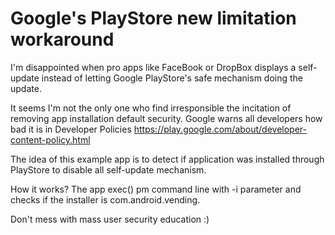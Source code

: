 
Google's PlayStore new limitation workaround
============================================

  I'm disappointed when pro apps like FaceBook or DropBox
displays a self-update instead of letting Google PlayStore's
safe mechanism doing the update.
 
  It seems I'm not the only one who find irresponsible the incitation of
removing app installation default security.
Google warns all developers how bad it is in Developer Policies
https://play.google.com/about/developer-content-policy.html

  The idea of this example app is to detect if application was
installed through PlayStore to disable all self-update
mechanism.      

  How it works? The app exec() pm command line with -i parameter
and checks if the installer is com.android.vending.

  Don't mess with mass user security education :)

